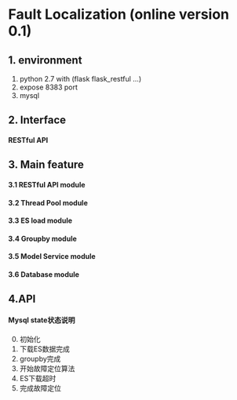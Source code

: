 # Fault Localization (online version 0.1)

## 1. environment
   1. python 2.7 with (flask flask_restful ...)
   2. expose 8383 port
   3. mysql 

## 2. Interface
#### RESTful API
    

## 3. Main feature

#### 3.1 RESTful API module

#### 3.2 Thread Pool module 

#### 3.3 ES load module

#### 3.4 Groupby module

#### 3.5 Model Service module

#### 3.6 Database module

## 4.API
#### Mysql state状态说明
0. 初始化
1. 下载ES数据完成
2. groupby完成
3. 开始故障定位算法
4. ES下载超时
9. 完成故障定位


